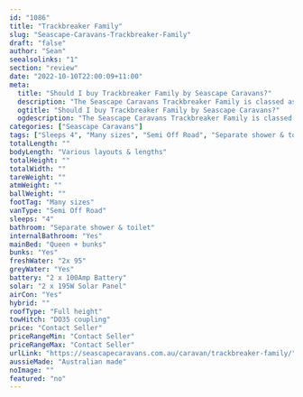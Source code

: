 ```yaml
---
id: "1086"
title: "Trackbreaker Family"
slug: "Seascape-Caravans-Trackbreaker-Family"
draft: "false"
author: "Sean"
seealsolinks: "1"
section: "review"
date: "2022-10-10T22:00:09+11:00"
meta:
  title: "Should I buy Trackbreaker Family by Seascape Caravans?"
  description: "The Seascape Caravans Trackbreaker Family is classed as Semi Off Road, and sleeps 4 people. It is Australian made and comes in at Many sizes. It generally has Separate shower & toilet."
  ogtitle: "Should I buy Trackbreaker Family by Seascape Caravans?"
  ogdescription: "The Seascape Caravans Trackbreaker Family is classed as Semi Off Road, and sleeps 4 people. It is Australian made and comes in at Many sizes. It generally has Separate shower & toilet."
categories: ["Seascape Caravans"]
tags: ["Sleeps 4", "Many sizes", "Semi Off Road", "Separate shower & toilet", "Full height", "Price Unknown"]
totalLength: ""
bodyLength: "Various layouts & lengths"
totalHeight: ""
totalWidth: ""
tareWeight: ""
atmWeight: ""
ballWeight: ""
footTag: "Many sizes"
vanType: "Semi Off Road"
sleeps: "4"
bathroom: "Separate shower & toilet"
internalBathroom: "Yes"
mainBed: "Queen + bunks"
bunks: "Yes"
freshWater: "2x 95"
greyWater: "Yes"
battery: "2 x 100Amp Battery"
solar: "2 x 195W Solar Panel"
airCon: "Yes"
hybrid: ""
roofType: "Full height"
towHitch: "DO35 coupling"
price: "Contact Seller"
priceRangeMin: "Contact Seller"
priceRangeMax: "Contact Seller"
urlLink: "https://seascapecaravans.com.au/caravan/trackbreaker-family/"
aussieMade: "Australian made"
noImage: ""
featured: "no"
---
```

